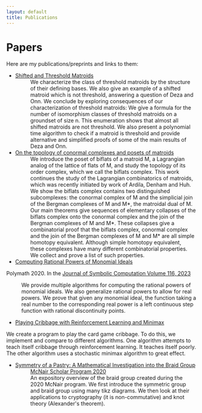 ```yaml
---
layout: default
title: Publications
---
```

# Papers

Here are my publications/preprints and links to them:

* <dt><a href="https://arxiv.org/abs/2408.07810">Shifted and Threshold Matroids</a></dt> <dd>We characterize the class of threshold matroids by the structure of their defining bases. We also give an example of a shifted matroid which is not threshold, answering a question of Deza and Onn. We conclude by exploring consequences of our characterization of threshold matroids: We give a formula for the number of isomorphism classes of threshold matroids on a groundset of size n. This enumeration shows that almost all shifted matroids are not threshold. We also present a polynomial time algorithm to check if a matroid is threshold and provide alternative and simplified proofs of some of the main results of Deza and Onn. </dd>

* <dt><a href="https://arxiv.org/abs/2310.12291">On the topology of conormal complexes and posets of matroids</a></dt> <dd>We introduce the poset of biflats of a matroid M, a Lagrangian analog of the lattice of flats of M, and study the topology of its order complex, which we call the biflats complex. This work continues the study of the Lagrangian combinatorics of matroids, which was recently initiated by work of Ardila, Denham and Huh. We show the biflats complex contains two distinguished subcomplexes: the conormal complex of M and the simplicial join of the Bergman complexes of M and M*, the matroidal dual of M. Our main theorems give sequences of elementary collapses of the biflats complex onto the conormal complex and the join of the Bergman complexes of M and M*. These collapses give a combinatorial proof that the biflats complex, conormal complex and the join of the Bergman complexes of M and M* are all simple homotopy equivalent. Although simple homotopy equivalent, these complexes have many different combinatorial properties. We collect and prove a list of such properties.</dd>

* <dt><a href="https://arxiv.org/abs/2101.10462">Computing Rational Powers of Monomial Ideals</a></dt> <dd>
Polymath 2020. In the <a href="https://doi.org/10.1016/j.jsc.2022.08.018"> Journal of Symbolic Computation Volume 116, 2023 </a> </dd><dd>We provide multiple algorithms for computing the rational powers of monomial ideals. We also generalize rational powers to allow for real powers. We prove that given any monomial ideal, the function taking a real number to the corresponding real power is a left continuous step function with rational discontinuity points. </dd>

* <dt><a href="https://conservancy.umn.edu/handle/11299/227132"> Playing Cribbage with Reinforcement Learning and Minimax </a> </dt> <dd>
We create a program to play the card game cribbage. To do this, we implement and compare to different algorithms. One algorithm attempts to teach itself cribbage through reinforcement learning. It teaches itself poorly. The other algorithm uses a stochastic minimax algorithm to great effect.</dd>

* <dt><a href="/mcnairPaper.pdf">Symmetry of a Pastry: A Mathematical Investigation into the Braid Group</a></dt><dd> <a href="https://www.cehd.umn.edu/trio/mcnair/2020/partida/">McNair Scholar Program 2020 </a></dd><dd> An expository overview of the braid group created during the 2020 McNair program. We first introduce the symmetric group and braid group using many tikz diagrams. We then look at their applications to cryptography (it is non-commutative) and knot theory (Alexander's theorem).</dd>
